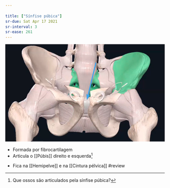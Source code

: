 ```yaml
---

title: ["Sínfise púbica"]
sr-due: Sat Apr 17 2021
sr-interval: 3
sr-ease: 261
---
```


![Pasted image 20210414130338.png](Pasted%20image%2020210414130338.png)
+ Formada por fibrocartilagem
+ Articula o [[Púbis]] direito e esquerda[^76782]

[^76782]: Que ossos são articulados pela sínfise púbica?

+ Fica na [[Hemipelve]] e na [[Cintura pélvica]]
#review 
